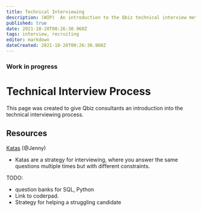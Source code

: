 ```yaml
---
title: Technical Interviewing
description: (WIP)  An introduction to the Qbiz technical interview methodology
published: true
date: 2021-10-20T00:26:30.960Z
tags: interview, recruiting
editor: markdown
dateCreated: 2021-10-20T00:26:30.960Z
---
```


### Work in progress

# Technical Interview Process
  This page was created to give Qbiz consultants an introduction into the technical interviewing process.  
  
  
## Resources
[Katas](https://docs.google.com/document/d/1aL45lkEgS20_CQFeoThiSDcRC_32fKDOkK48tU21vVM/edit#])  (@Jenny)

- Katas are a strategy for interviewing, where you answer the same questions multiple times but with different constraints.

 TODO:
  - question banks for SQL, Python
  - Link to coderpad.
  - Strategy for helping a struggling candidate
  